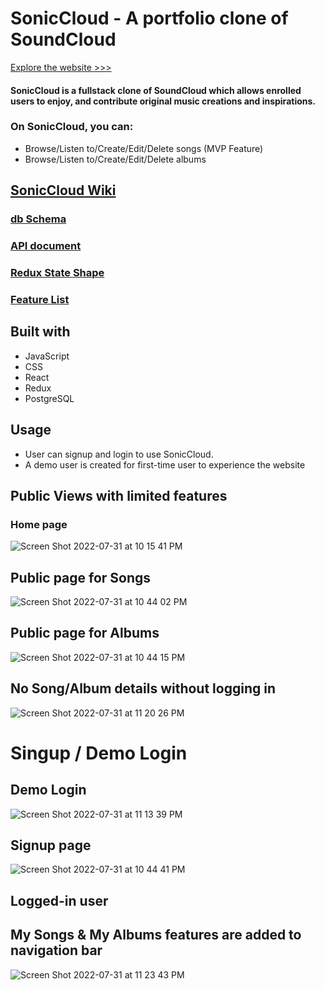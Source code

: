 # SonicCloud - A portfolio clone of SoundCloud
[Explore the website >>>](https://soniccloud.herokuapp.com/)

#### SonicCloud is a fullstack clone of SoundCloud which allows enrolled users to enjoy, and contribute original music creations and inspirations.
### On SonicCloud, you can:
* Browse/Listen to/Create/Edit/Delete songs (MVP Feature)
* Browse/Listen to/Create/Edit/Delete albums

## [SonicCloud Wiki](https://github.com/alice886/SonicCloud/wiki)
### [db Schema](https://github.com/alice886/authenticate-me-SonicCloud/wiki/db-Schema)
### [API document](https://github.com/alice886/SonicCloud/wiki/API-document)
### [Redux State Shape](https://github.com/alice886/authenticate-me-SonicCloud/wiki/Redux-State-Shape)
### [Feature List](https://github.com/alice886/authenticate-me-SonicCloud/wiki/Features-List)

## Built with
* JavaScript
* CSS
* React
* Redux
* PostgreSQL

## Usage
* User can signup and login to use SonicCloud.
* A demo user is created for first-time user to experience the website

## Public Views with limited features
### Home page
![Screen Shot 2022-07-31 at 10 15 41 PM](https://user-images.githubusercontent.com/93701088/182083436-8e18fc1a-51ff-412a-87d6-f13f55f5393b.png)

## Public page for Songs
![Screen Shot 2022-07-31 at 10 44 02 PM](https://user-images.githubusercontent.com/93701088/182083449-d127a16c-477f-4295-ae64-084fe65c4c30.png)

## Public page for Albums
![Screen Shot 2022-07-31 at 10 44 15 PM](https://user-images.githubusercontent.com/93701088/182083460-4f40e8de-a43b-44f2-9ca9-4a0ffcde3a11.png)

## No Song/Album details without logging in
![Screen Shot 2022-07-31 at 11 20 26 PM](https://user-images.githubusercontent.com/93701088/182084689-68a21acd-2dd3-4667-9908-f74e63d5f65b.png)



# Singup / Demo Login
## Demo Login
![Screen Shot 2022-07-31 at 11 13 39 PM](https://user-images.githubusercontent.com/93701088/182084174-1c9d0cc0-afde-4437-9add-012ab6e82274.png)

## Signup page
![Screen Shot 2022-07-31 at 10 44 41 PM](https://user-images.githubusercontent.com/93701088/182083305-2cf91e56-3578-47a2-bdc9-6776fcb1c8a3.png)

## Logged-in user
## My Songs & My Albums features are added to navigation bar
![Screen Shot 2022-07-31 at 11 23 43 PM](https://user-images.githubusercontent.com/93701088/182085507-2686bc8e-6b58-4cca-99e0-8e1d397e265b.png)
## 


